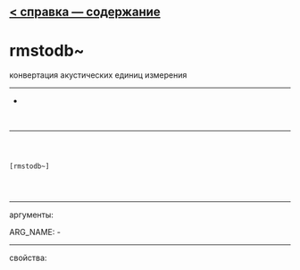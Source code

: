 [< справка — содержание](index.html)
---

# rmstodb~


конвертация акустических единиц измерения

---

-
<br>


---


```



[rmstodb~]


            
```

---
аргументы:

ARG_NAME: -<br>

---
свойства:


